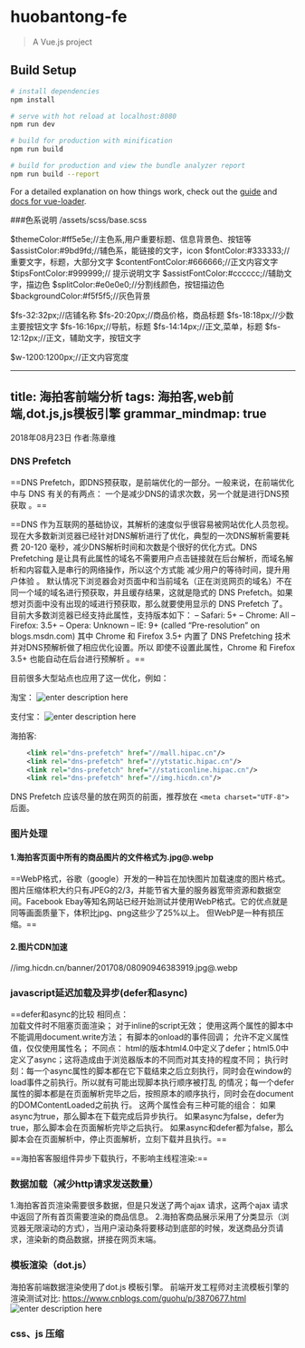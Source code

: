 # huobantong-fe

> A Vue.js project

## Build Setup

``` bash
# install dependencies
npm install

# serve with hot reload at localhost:8080
npm run dev

# build for production with minification
npm run build

# build for production and view the bundle analyzer report
npm run build --report
```

For a detailed explanation on how things work, check out the [guide](http://vuejs-templates.github.io/webpack/) and [docs for vue-loader](http://vuejs.github.io/vue-loader).

###色系说明
/assets/scss/base.scss

$themeColor:#ff5e5e;//主色系,用户重要标题、信息背景色、按钮等
$assistColor:#9bd9fd;//辅色系，能链接的文字，icon
$fontColor:#333333;//重要文字，标题，大部分文字
$contentFontColor:#666666;//正文内容文字
$tipsFontColor:#999999;// 提示说明文字
$assistFontColor:#cccccc;//辅助文字，描边色
$splitColor:#e0e0e0;//分割线颜色，按钮描边色
$backgroundColor:#f5f5f5;//灰色背景

$fs-32:32px;//店铺名称
$fs-20:20px;//商品价格，商品标题
$fs-18:18px;//少数主要按钮文字
$fs-16:16px;//导航，标题
$fs-14:14px;//正文,菜单，标题
$fs-12:12px;//正文，辅助文字，按钮文字

$w-1200:1200px;//正文内容宽度

---
title: 海拍客前端分析
tags: 海拍客,web前端,dot.js,js模板引擎
grammar_mindmap: true
---
2018年08月23日 
作者:陈章维

### DNS Prefetch
==DNS Prefetch，即DNS预获取，是前端优化的一部分。一般来说，在前端优化中与 DNS 有关的有两点： 一个是减少DNS的请求次数，另一个就是进行DNS预获取 。==

==DNS 作为互联网的基础协议，其解析的速度似乎很容易被网站优化人员忽视。现在大多数新浏览器已经针对DNS解析进行了优化，典型的一次DNS解析需要耗费 20-120 毫秒，减少DNS解析时间和次数是个很好的优化方式。DNS Prefetching 是让具有此属性的域名不需要用户点击链接就在后台解析，而域名解析和内容载入是串行的网络操作，所以这个方式能 减少用户的等待时间，提升用户体验 。
默认情况下浏览器会对页面中和当前域名（正在浏览网页的域名）不在同一个域的域名进行预获取，并且缓存结果，这就是隐式的 DNS Prefetch。如果想对页面中没有出现的域进行预获取，那么就要使用显示的 DNS Prefetch 了。
目前大多数浏览器已经支持此属性，支持版本如下：
– Safari: 5+
– Chrome: All
– Firefox: 3.5+
– Opera: Unknown
– IE: 9+ (called “Pre-resolution” on blogs.msdn.com)
其中 Chrome 和 Firefox 3.5+ 内置了 DNS Prefetching 技术并对DNS预解析做了相应优化设置。所以 即使不设置此属性，Chrome 和 Firefox 3.5+ 也能自动在后台进行预解析 。==

目前很多大型站点也应用了这一优化，例如：

淘宝：
![enter description here](http://img2.tuicool.com/auyeumm.png%21web)

支付宝：
![enter description here](http://img1.tuicool.com/3E77zui.png%21web)

海拍客:

``` xml
    <link rel="dns-prefetch" href="//mall.hipac.cn"/>
    <link rel="dns-prefetch" href="//ytstatic.hipac.cn"/>
    <link rel="dns-prefetch" href="//staticonline.hipac.cn"/>
    <link rel="dns-prefetch" href="//img.hicdn.cn"/>
```
DNS Prefetch 应该尽量的放在网页的前面，推荐放在 `<meta charset="UTF-8">` 后面。
### 图片处理

#### 1.海拍客页面中所有的商品图片的文件格式为.jpg@.webp

==WebP格式，谷歌（google）开发的一种旨在加快图片加载速度的图片格式。图片压缩体积大约只有JPEG的2/3，并能节省大量的服务器宽带资源和数据空间。Facebook Ebay等知名网站已经开始测试并使用WebP格式。它的优点就是同等画面质量下，体积比jpg、png这些少了25%以上。
但WebP是一种有损压缩。==

#### 2.图片CDN加速
//img.hicdn.cn/banner/201708/08090946383919.jpg@.webp

### javascript延迟加载及异步(defer和async)
==defer和async的比较
相同点：    
加载文件时不阻塞页面渲染；
对于inline的script无效；
使用这两个属性的脚本中不能调用document.write方法；
有脚本的onload的事件回调；
允许不定义属性值，仅仅使用属性名；
 不同点：
 html的版本html4.0中定义了defer；html5.0中定义了async；这将造成由于浏览器版本的不同而对其支持的程度不同；
 执行时刻：每一个async属性的脚本都在它下载结束之后立刻执行，同时会在window的load事件之前执行。所以就有可能出现脚本执行顺序被打乱 的情况；每一个defer属性的脚本都是在页面解析完毕之后，按照原本的顺序执行，同时会在document的DOMContentLoaded之前执 行。
这两个属性会有三种可能的组合：
如果async为true，那么脚本在下载完成后异步执行。
如果async为false，defer为true，那么脚本会在页面解析完毕之后执行。
如果async和defer都为false，那么脚本会在页面解析中，停止页面解析，立刻下载并且执行。==

==海拍客客服组件异步下载执行，不影响主线程渲染:==
<script src="//qiyukf.com/script/441b93a43541bf6927981133b31d5089.js" defer="defer" async charset="utf-8"></script>

### 数据加载（减少http请求发送数量）
1.海拍客首页渲染需要很多数据，但是只发送了两个ajax 请求，这两个ajax 请求中返回了所有首页需要渲染的商品信息。
2.海拍客商品展示采用了分类显示（浏览器无限滚动的方式），当用户滚动条将要移动到底部的时候，发送商品分页请求，渲染新的商品数据，拼接在网页末端。

### 模板渲染（dot.js）

海拍客前端数据渲染使用了dot.js 模板引擎。
前端开发工程师对主流模板引擎的渲染测试对比:
https://www.cnblogs.com/guohu/p/3870677.html
![enter description here](http://img.blog.csdn.net/20130517121955785)

### css、js 压缩
